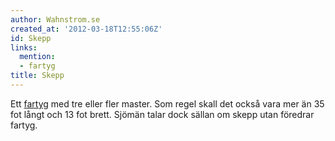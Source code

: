```yaml
---
author: Wahnstrom.se
created_at: '2012-03-18T12:55:06Z'
id: Skepp
links:
  mention:
  - fartyg
title: Skepp
---
```


Ett [fartyg] med tre eller fler master. Som regel skall det också vara mer än 35 fot långt och 13
fot brett. Sjömän talar dock sällan om skepp utan föredrar fartyg.

  [fartyg]: fartyg